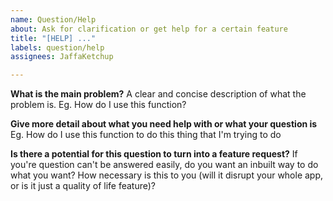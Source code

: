 ```yaml
---
name: Question/Help
about: Ask for clarification or get help for a certain feature
title: "[HELP] ..."
labels: question/help
assignees: JaffaKetchup

---
```


**What is the main problem?**
A clear and concise description of what the problem is. Eg. How do I use this function?

**Give more detail about what you need help with or what your question is**
Eg. How do I use this function to do this thing that I'm trying to do

**Is there a potential for this question to turn into a feature request?**
If you're question can't be answered easily, do you want an inbuilt way to do what you want? How necessary is this to you (will it disrupt your whole app, or is it just a quality of life feature)?
